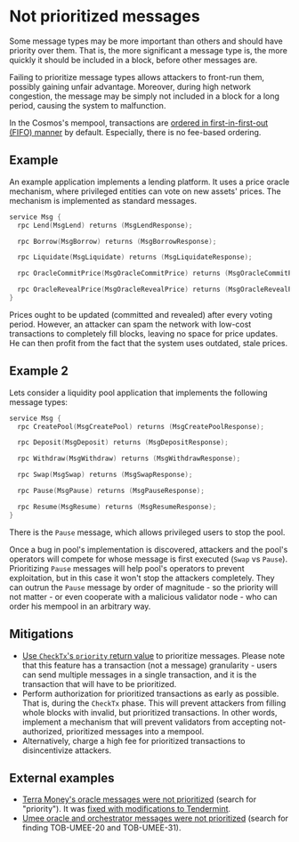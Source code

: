 # Not prioritized messages

Some message types may be more important than others and should have priority over them. That is, the more significant a message type is, the more quickly it should be included in a block, before other messages are.

Failing to prioritize message types allows attackers to front-run them, possibly gaining unfair advantage. Moreover, during high network congestion, the message may be simply not included in a block for a long period, causing the system to malfunction.

In the Cosmos's mempool, transactions are [ordered in first-in-first-out (FIFO) manner](https://github.com/tendermint/tendermint/blob/f9e0f77af333f4ab7bfa1c0c303f7db47cec0c9e/docs/architecture/adr-067-mempool-refactor.md#context) by default. Especially, there is no fee-based ordering.

## Example

An example application implements a lending platform. It uses a price oracle mechanism, where privileged entities can vote on new assets' prices. The mechanism is implemented as standard messages.

```go
service Msg {
  rpc Lend(MsgLend) returns (MsgLendResponse);

  rpc Borrow(MsgBorrow) returns (MsgBorrowResponse);

  rpc Liquidate(MsgLiquidate) returns (MsgLiquidateResponse);

  rpc OracleCommitPrice(MsgOracleCommitPrice) returns (MsgOracleCommitPriceResponse);

  rpc OracleRevealPrice(MsgOracleRevealPrice) returns (MsgOracleRevealPriceResponse);
}
```

Prices ought to be updated (committed and revealed) after every voting period. However, an attacker can spam the network with low-cost transactions to completely fill blocks, leaving no space for price updates. He can then profit from the fact that the system uses outdated, stale prices.

## Example 2

Lets consider a liquidity pool application that implements the following message types:

```go
service Msg {
  rpc CreatePool(MsgCreatePool) returns (MsgCreatePoolResponse);

  rpc Deposit(MsgDeposit) returns (MsgDepositResponse);

  rpc Withdraw(MsgWithdraw) returns (MsgWithdrawResponse);

  rpc Swap(MsgSwap) returns (MsgSwapResponse);

  rpc Pause(MsgPause) returns (MsgPauseResponse);

  rpc Resume(MsgResume) returns (MsgResumeResponse);
}
```

There is the `Pause` message, which allows privileged users to stop the pool.

Once a bug in pool's implementation is discovered, attackers and the pool's operators will compete for whose message is first executed (`Swap` vs `Pause`). Prioritizing `Pause` messages will help pool's operators to prevent exploitation, but in this case it won't stop the attackers completely. They can outrun the `Pause` message by order of magnitude - so the priority will not matter - or even cooperate with a malicious validator node - who can order his mempool in an arbitrary way.

## Mitigations

- [Use `CheckTx`'s `priority` return value](https://github.com/tendermint/spec/blob/v0.7.1/spec/abci/abci.md#checktx-1) to prioritize messages. Please note that this feature has a transaction (not a message) granularity - users can send multiple messages in a single transaction, and it is the transaction that will have to be prioritized.
- Perform authorization for prioritized transactions as early as possible. That is, during the `CheckTx` phase. This will prevent attackers from filling whole blocks with invalid, but prioritized transactions. In other words, implement a mechanism that will prevent validators from accepting not-authorized, prioritized messages into a mempool.
- Alternatively, charge a high fee for prioritized transactions to disincentivize attackers.

## External examples

- [Terra Money's oracle messages were not prioritized](https://cryptorisks.substack.com/p/ust-december-2021) (search for "priority"). It was [fixed with modifications to Tendermint](https://github.com/terra-money/tendermint/commit/6805b4866bdbd6933000eb0e761acbf15edd8ed6).
- [Umee oracle and orchestrator messages were not prioritized](https://github.com/trailofbits/publications/blob/master/reviews/Umee.pdf) (search for finding TOB-UMEE-20 and TOB-UMEE-31).